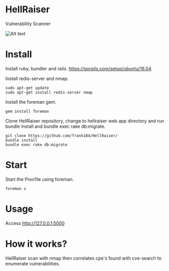 # HellRaiser

Vulnerability Scanner

![Alt text](https://github.com/m0nad/HellRaiser/blob/master/doc/result00.png)

# Install

Install ruby, bundler and rails.
https://gorails.com/setup/ubuntu/16.04

Install redis-server and nmap.
```
sudo apt-get update
sudo apt-get install redis-server nmap
```
Install the foreman gem.
```
gem install foreman
```
Clone HellRaiser repository, change to hellraiser web app directory and run bundle install and bundle exec rake db:migrate.
```
git clone https://github.com/frank184/HellRaiser/
bundle install
bundle exec rake db:migrate
```

# Start

Start the Procfile using foreman.
```
foreman s
```

# Usage

Access http://127.0.0.1:5000

# How it works?

HellRaiser scan with nmap then correlates cpe's found with cve-search to enumerate vulnerabilities.

